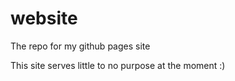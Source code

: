 # website
The repo for my github pages site

This site serves little to no purpose at the moment :)
